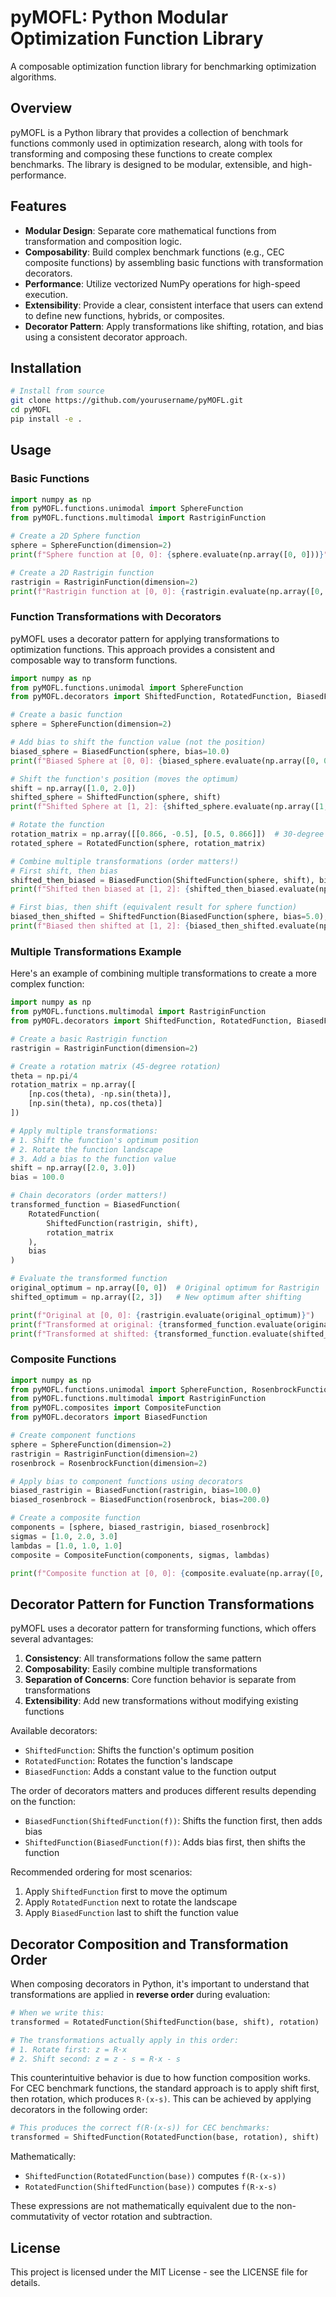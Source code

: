 # pyMOFL: Python Modular Optimization Function Library

A composable optimization function library for benchmarking optimization algorithms.

## Overview

pyMOFL is a Python library that provides a collection of benchmark functions commonly used in optimization research, along with tools for transforming and composing these functions to create complex benchmarks. The library is designed to be modular, extensible, and high-performance.

## Features

- **Modular Design**: Separate core mathematical functions from transformation and composition logic.
- **Composability**: Build complex benchmark functions (e.g., CEC composite functions) by assembling basic functions with transformation decorators.
- **Performance**: Utilize vectorized NumPy operations for high-speed execution.
- **Extensibility**: Provide a clear, consistent interface that users can extend to define new functions, hybrids, or composites.
- **Decorator Pattern**: Apply transformations like shifting, rotation, and bias using a consistent decorator approach.

## Installation

```bash
# Install from source
git clone https://github.com/yourusername/pyMOFL.git
cd pyMOFL
pip install -e .
```

## Usage

### Basic Functions

```python
import numpy as np
from pyMOFL.functions.unimodal import SphereFunction
from pyMOFL.functions.multimodal import RastriginFunction

# Create a 2D Sphere function
sphere = SphereFunction(dimension=2)
print(f"Sphere function at [0, 0]: {sphere.evaluate(np.array([0, 0]))}")

# Create a 2D Rastrigin function
rastrigin = RastriginFunction(dimension=2)
print(f"Rastrigin function at [0, 0]: {rastrigin.evaluate(np.array([0, 0]))}")
```

### Function Transformations with Decorators

pyMOFL uses a decorator pattern for applying transformations to optimization functions. This approach provides a consistent and composable way to transform functions.

```python
import numpy as np
from pyMOFL.functions.unimodal import SphereFunction
from pyMOFL.decorators import ShiftedFunction, RotatedFunction, BiasedFunction

# Create a basic function
sphere = SphereFunction(dimension=2)

# Add bias to shift the function value (not the position)
biased_sphere = BiasedFunction(sphere, bias=10.0)
print(f"Biased Sphere at [0, 0]: {biased_sphere.evaluate(np.array([0, 0]))}")  # 10.0

# Shift the function's position (moves the optimum)
shift = np.array([1.0, 2.0])
shifted_sphere = ShiftedFunction(sphere, shift)
print(f"Shifted Sphere at [1, 2]: {shifted_sphere.evaluate(np.array([1, 2]))}")  # 0.0

# Rotate the function
rotation_matrix = np.array([[0.866, -0.5], [0.5, 0.866]])  # 30-degree rotation
rotated_sphere = RotatedFunction(sphere, rotation_matrix)

# Combine multiple transformations (order matters!)
# First shift, then bias
shifted_then_biased = BiasedFunction(ShiftedFunction(sphere, shift), bias=5.0)
print(f"Shifted then biased at [1, 2]: {shifted_then_biased.evaluate(np.array([1, 2]))}")  # 5.0

# First bias, then shift (equivalent result for sphere function)
biased_then_shifted = ShiftedFunction(BiasedFunction(sphere, bias=5.0), shift)
print(f"Biased then shifted at [1, 2]: {biased_then_shifted.evaluate(np.array([1, 2]))}")  # 5.0
```

### Multiple Transformations Example

Here's an example of combining multiple transformations to create a more complex function:

```python
import numpy as np
from pyMOFL.functions.multimodal import RastriginFunction
from pyMOFL.decorators import ShiftedFunction, RotatedFunction, BiasedFunction

# Create a basic Rastrigin function
rastrigin = RastriginFunction(dimension=2)

# Create a rotation matrix (45-degree rotation)
theta = np.pi/4
rotation_matrix = np.array([
    [np.cos(theta), -np.sin(theta)],
    [np.sin(theta), np.cos(theta)]
])

# Apply multiple transformations:
# 1. Shift the function's optimum position
# 2. Rotate the function landscape
# 3. Add a bias to the function value
shift = np.array([2.0, 3.0])
bias = 100.0

# Chain decorators (order matters!)
transformed_function = BiasedFunction(
    RotatedFunction(
        ShiftedFunction(rastrigin, shift),
        rotation_matrix
    ),
    bias
)

# Evaluate the transformed function
original_optimum = np.array([0, 0])  # Original optimum for Rastrigin
shifted_optimum = np.array([2, 3])   # New optimum after shifting

print(f"Original at [0, 0]: {rastrigin.evaluate(original_optimum)}")                  # 0.0
print(f"Transformed at original: {transformed_function.evaluate(original_optimum)}")  # Not minimum
print(f"Transformed at shifted: {transformed_function.evaluate(shifted_optimum)}")    # 100.0 (bias)
```

### Composite Functions

```python
import numpy as np
from pyMOFL.functions.unimodal import SphereFunction, RosenbrockFunction
from pyMOFL.functions.multimodal import RastriginFunction
from pyMOFL.composites import CompositeFunction
from pyMOFL.decorators import BiasedFunction

# Create component functions
sphere = SphereFunction(dimension=2)
rastrigin = RastriginFunction(dimension=2)
rosenbrock = RosenbrockFunction(dimension=2)

# Apply bias to component functions using decorators
biased_rastrigin = BiasedFunction(rastrigin, bias=100.0)
biased_rosenbrock = BiasedFunction(rosenbrock, bias=200.0)

# Create a composite function
components = [sphere, biased_rastrigin, biased_rosenbrock]
sigmas = [1.0, 2.0, 3.0]
lambdas = [1.0, 1.0, 1.0]
composite = CompositeFunction(components, sigmas, lambdas)

print(f"Composite function at [0, 0]: {composite.evaluate(np.array([0, 0]))}")
```

## Decorator Pattern for Function Transformations

pyMOFL uses a decorator pattern for transforming functions, which offers several advantages:

1. **Consistency**: All transformations follow the same pattern
2. **Composability**: Easily combine multiple transformations
3. **Separation of Concerns**: Core function behavior is separate from transformations
4. **Extensibility**: Add new transformations without modifying existing functions

Available decorators:
- `ShiftedFunction`: Shifts the function's optimum position
- `RotatedFunction`: Rotates the function's landscape 
- `BiasedFunction`: Adds a constant value to the function output

The order of decorators matters and produces different results depending on the function:
- `BiasedFunction(ShiftedFunction(f))`: Shifts the function first, then adds bias
- `ShiftedFunction(BiasedFunction(f))`: Adds bias first, then shifts the function

Recommended ordering for most scenarios:
1. Apply `ShiftedFunction` first to move the optimum
2. Apply `RotatedFunction` next to rotate the landscape
3. Apply `BiasedFunction` last to shift the function value

## Decorator Composition and Transformation Order

When composing decorators in Python, it's important to understand that transformations are applied in **reverse order** during evaluation:

```python
# When we write this:
transformed = RotatedFunction(ShiftedFunction(base, shift), rotation)

# The transformations actually apply in this order:
# 1. Rotate first: z = R·x
# 2. Shift second: z = z - s = R·x - s
```

This counterintuitive behavior is due to how function composition works. For CEC benchmark functions, the standard approach is to apply shift first, then rotation, which produces `R·(x-s)`. This can be achieved by applying decorators in the following order:

```python
# This produces the correct f(R·(x-s)) for CEC benchmarks:
transformed = ShiftedFunction(RotatedFunction(base, rotation), shift)
```

Mathematically:
- `ShiftedFunction(RotatedFunction(base))` computes `f(R·(x-s))`
- `RotatedFunction(ShiftedFunction(base))` computes `f(R·x-s)`

These expressions are not mathematically equivalent due to the non-commutativity of vector rotation and subtraction.

## License

This project is licensed under the MIT License - see the LICENSE file for details.
